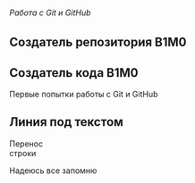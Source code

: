 ###### Работа с Git и GitHub

## Создатель репозитория B1M0
## Создатель кода B1M0

Первые попытки работы с Git и GitHub

Линия под текстом
----
Перенос <br>
строки

Надеюсь все запомню